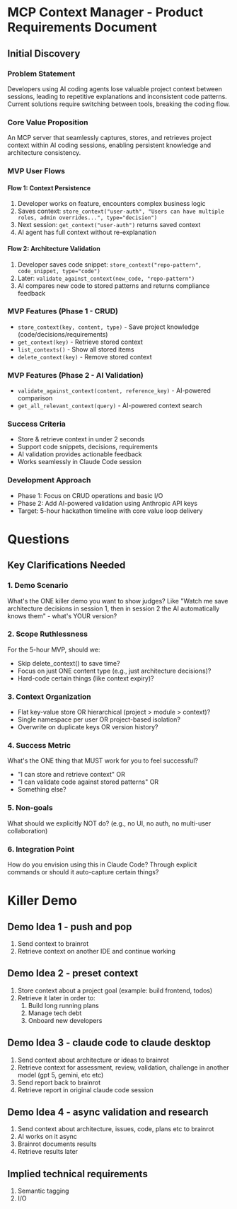 # MCP Context Manager - Product Requirements Document

## Initial Discovery

### Problem Statement
Developers using AI coding agents lose valuable project context between sessions, leading to repetitive explanations and inconsistent code patterns. Current solutions require switching between tools, breaking the coding flow.

### Core Value Proposition
An MCP server that seamlessly captures, stores, and retrieves project context within AI coding sessions, enabling persistent knowledge and architecture consistency.

### MVP User Flows

#### Flow 1: Context Persistence
1. Developer works on feature, encounters complex business logic
2. Saves context: `store_context("user-auth", "Users can have multiple roles, admin overrides...", type="decision")`
3. Next session: `get_context("user-auth")` returns saved context
4. AI agent has full context without re-explanation

#### Flow 2: Architecture Validation
1. Developer saves code snippet: `store_context("repo-pattern", code_snippet, type="code")`
2. Later: `validate_against_context(new_code, "repo-pattern")` 
3. AI compares new code to stored patterns and returns compliance feedback

### MVP Features (Phase 1 - CRUD)
- `store_context(key, content, type)` - Save project knowledge (code/decisions/requirements)
- `get_context(key)` - Retrieve stored context  
- `list_contexts()` - Show all stored items
- `delete_context(key)` - Remove stored context

### MVP Features (Phase 2 - AI Validation)
- `validate_against_context(content, reference_key)` - AI-powered comparison
- `get_all_relevant_context(query)` - AI-powered context search

### Success Criteria
- Store & retrieve context in under 2 seconds
- Support code snippets, decisions, requirements
- AI validation provides actionable feedback
- Works seamlessly in Claude Code session

### Development Approach
- Phase 1: Focus on CRUD operations and basic I/O
- Phase 2: Add AI-powered validation using Anthropic API keys
- Target: 5-hour hackathon timeline with core value loop delivery


# Questions

## Key Clarifications Needed

### 1. Demo Scenario
What's the ONE killer demo you want to show judges? Like "Watch me save architecture decisions in session 1, then in session 2 the AI automatically knows them" - what's YOUR version?

### 2. Scope Ruthlessness
For the 5-hour MVP, should we:
- Skip delete_context() to save time?
- Focus on just ONE content type (e.g., just architecture decisions)?
- Hard-code certain things (like context expiry)?

### 3. Context Organization
- Flat key-value store OR hierarchical (project > module > context)?
- Single namespace per user OR project-based isolation?
- Overwrite on duplicate keys OR version history?

### 4. Success Metric
What's the ONE thing that MUST work for you to feel successful?
- "I can store and retrieve context" OR
- "I can validate code against stored patterns" OR
- Something else?

### 5. Non-goals
What should we explicitly NOT do? (e.g., no UI, no auth, no multi-user collaboration)

### 6. Integration Point
How do you envision using this in Claude Code? Through explicit commands or should it auto-capture certain things?


# Killer Demo
## Demo Idea 1 - push and pop
1. Send context to brainrot
2. Retrieve context on another IDE and continue working

## Demo Idea 2 - preset context
1. Store context about a project goal (example: build frontend, todos)
2. Retrieve it later in order to:
	1. Build long running plans
	2. Manage tech debt
	3. Onboard new developers

## Demo Idea 3 - claude code to claude desktop
1. Send context about architecture or ideas to brainrot
2. Retrieve context for assessment, review, validation, challenge in another model (gpt 5, gemini, etc etc)
3. Send report back to brainrot
4. Retrieve report in original claude code session

## Demo Idea 4 - async validation and research
1. Send context about architecture, issues, code, plans etc to brainrot
2. AI works on it async
3. Brainrot documents results
4. Retrieve results later


## Implied technical requirements
1. Semantic tagging
2. I/O 